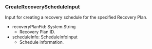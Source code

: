 ### CreateRecoveryScheduleInput
Input for creating a recovery schedule for the specified Recovery Plan.

- recoveryPlanFid: System.String
  - Recovery Plan ID.
- scheduleInfo: ScheduleInfoInput
  - Schedule information.
